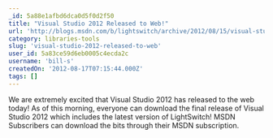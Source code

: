 ```yaml
---
_id: 5a88e1afbd6dca0d5f0d2f50
title: "Visual Studio 2012 Released to Web!"
url: 'http://blogs.msdn.com/b/lightswitch/archive/2012/08/15/visual-studio-2012-released-to-web.aspx'
category: libraries-tools
slug: 'visual-studio-2012-released-to-web'
user_id: 5a83ce59d6eb0005c4ecda2c
username: 'bill-s'
createdOn: '2012-08-17T07:15:44.000Z'
tags: []
---
```


We are extremely excited that Visual Studio 2012 has released to the web today! As of this morning, everyone can download the final release of Visual Studio 2012 which includes the latest version of LightSwitch! MSDN Subscribers can download the bits through their MSDN subscription.

